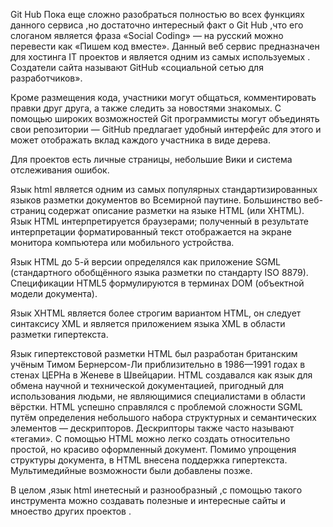 Git Hub 
Пока еще сложно разобраться полностью во всех функциях данного сервиса ,но достаточно интересный факт о Git Hub ,что его слоганом является фраза «Social Coding» — на русский можно перевести как «Пишем код вместе».
Данный веб сервис предназначен для хостинга IT проектов и является одним из самых используемых .
Создатели сайта называют GitHub «социальной сетью для разработчиков».

Кроме размещения кода, участники могут общаться, комментировать правки друг друга, а также следить за новостями знакомых.
С помощью широких возможностей Git программисты могут объединять свои репозитории — GitHub предлагает удобный интерфейс для этого и может отображать вклад каждого участника в виде дерева.

Для проектов есть личные страницы, небольшие Вики и система отслеживания ошибок.

Язык html является одним из самых популярных стандартизированных языков разметки документов во Всемирной паутине. Большинство веб-страниц содержат описание разметки на языке HTML (или XHTML). Язык HTML интерпретируется браузерами; полученный в результате интерпретации форматированный текст отображается на экране монитора компьютера или мобильного устройства.

Язык HTML до 5-й версии определялся как приложение SGML (стандартного обобщённого языка разметки по стандарту ISO 8879). Спецификации HTML5 формулируются в терминах DOM (объектной модели документа).

Язык XHTML является более строгим вариантом HTML, он следует синтаксису XML и является приложением языка XML в области разметки гипертекста.

Язык гипертекстовой разметки HTML был разработан британским учёным Тимом Бернерсом-Ли приблизительно в 1986—1991 годах в стенах ЦЕРНа в Женеве в Швейцарии. HTML создавался как язык для обмена научной и технической документацией, пригодный для использования людьми, не являющимися специалистами в области вёрстки. HTML успешно справлялся с проблемой сложности SGML путём определения небольшого набора структурных и семантических элементов — дескрипторов. Дескрипторы также часто называют «тегами». С помощью HTML можно легко создать относительно простой, но красиво оформленный документ. Помимо упрощения структуры документа, в HTML внесена поддержка гипертекста. Мультимедийные возможности были добавлены позже.

В целом ,язык html инетесный и разнообразный ,с помощью такого инструмента можно создавать полезные и интересные сайты и мноество других проектов .
